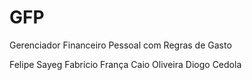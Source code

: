 # GFP
Gerenciador Financeiro Pessoal com Regras de Gasto


Felipe Sayeg
Fabricio França
Caio Oliveira
Diogo Cedola
